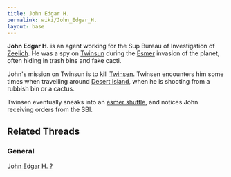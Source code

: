 ```yaml
---
title: John Edgar H.
permalink: wiki/John_Edgar_H.
layout: base
---
```


**John Edgar H.** is an agent working for the Sup Bureau of
Investigation of [Zeelich](Zeelich "wikilink"). He was a spy on
[Twinsun](Twinsun "wikilink") during the [Esmer](Esmer "wikilink")
invasion of the planet, often hiding in trash bins and fake cacti.

John's mission on Twinsun is to kill [Twinsen](Twinsen "wikilink").
Twinsen encounters him some times when travelling around [Desert
Island](Desert_Island "wikilink"), when he is shooting from a rubbish
bin or a cactus.

Twinsen eventually sneaks into an [esmer
shuttle](esmer_shuttle "wikilink"), and notices John receiving orders
from the SBI.

## Related Threads

### General

[John Edgar H. ?](https://forum.magicball.net/showthread.php?t=7614)
